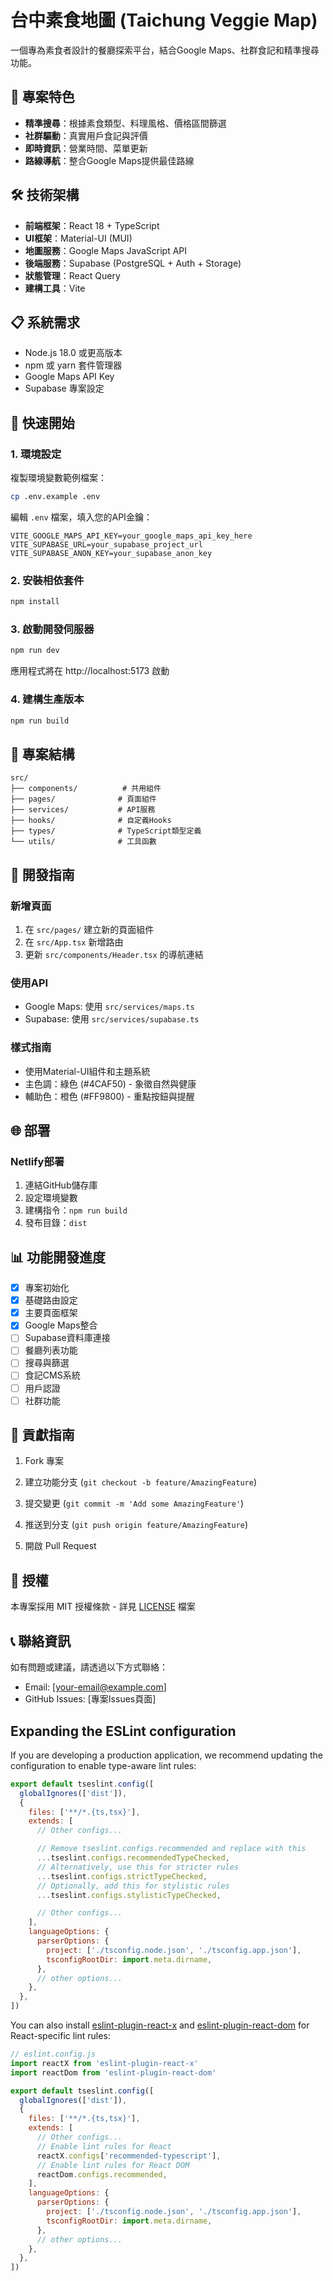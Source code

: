 # 台中素食地圖 (Taichung Veggie Map)

一個專為素食者設計的餐廳探索平台，結合Google Maps、社群食記和精準搜尋功能。

## 🎯 專案特色

- **精準搜尋**：根據素食類型、料理風格、價格區間篩選
- **社群驅動**：真實用戶食記與評價
- **即時資訊**：營業時間、菜單更新
- **路線導航**：整合Google Maps提供最佳路線

## 🛠️ 技術架構

- **前端框架**：React 18 + TypeScript
- **UI框架**：Material-UI (MUI)
- **地圖服務**：Google Maps JavaScript API
- **後端服務**：Supabase (PostgreSQL + Auth + Storage)
- **狀態管理**：React Query
- **建構工具**：Vite

## 📋 系統需求

- Node.js 18.0 或更高版本
- npm 或 yarn 套件管理器
- Google Maps API Key
- Supabase 專案設定

## 🚀 快速開始

### 1. 環境設定

複製環境變數範例檔案：

```bash
cp .env.example .env
```

編輯 `.env` 檔案，填入您的API金鑰：

```env
VITE_GOOGLE_MAPS_API_KEY=your_google_maps_api_key_here
VITE_SUPABASE_URL=your_supabase_project_url
VITE_SUPABASE_ANON_KEY=your_supabase_anon_key
```

### 2. 安裝相依套件

```bash
npm install
```

### 3. 啟動開發伺服器

```bash
npm run dev
```

應用程式將在 http://localhost:5173 啟動

### 4. 建構生產版本

```bash
npm run build
```

## 📁 專案結構

```
src/
├── components/          # 共用組件
├── pages/              # 頁面組件
├── services/           # API服務
├── hooks/              # 自定義Hooks
├── types/              # TypeScript類型定義
└── utils/              # 工具函數
```

## 🔧 開發指南

### 新增頁面

1. 在 `src/pages/` 建立新的頁面組件
2. 在 `src/App.tsx` 新增路由
3. 更新 `src/components/Header.tsx` 的導航連結

### 使用API

- Google Maps: 使用 `src/services/maps.ts`
- Supabase: 使用 `src/services/supabase.ts`

### 樣式指南

- 使用Material-UI組件和主題系統
- 主色調：綠色 (#4CAF50) - 象徵自然與健康
- 輔助色：橙色 (#FF9800) - 重點按鈕與提醒

## 🌐 部署

### Netlify部署

1. 連結GitHub儲存庫
2. 設定環境變數
3. 建構指令：`npm run build`
4. 發布目錄：`dist`

## 📊 功能開發進度

- [x] 專案初始化
- [x] 基礎路由設定
- [x] 主要頁面框架
- [x] Google Maps整合
- [ ] Supabase資料庫連接
- [ ] 餐廳列表功能
- [ ] 搜尋與篩選
- [ ] 食記CMS系統
- [ ] 用戶認證
- [ ] 社群功能

## 🤝 貢獻指南

1. Fork 專案

2. 建立功能分支 (`git checkout -b feature/AmazingFeature`)

3. 提交變更 (`git commit -m 'Add some AmazingFeature'`)

4. 推送到分支 (`git push origin feature/AmazingFeature`)

5. 開啟 Pull Request

## 📄 授權

本專案採用 MIT 授權條款 - 詳見 [LICENSE](LICENSE) 檔案

## 📞 聯絡資訊

如有問題或建議，請透過以下方式聯絡：
- Email: [your-email@example.com]
- GitHub Issues: [專案Issues頁面]

## Expanding the ESLint configuration

If you are developing a production application, we recommend updating the configuration to enable type-aware lint rules:

```js
export default tseslint.config([
  globalIgnores(['dist']),
  {
    files: ['**/*.{ts,tsx}'],
    extends: [
      // Other configs...

      // Remove tseslint.configs.recommended and replace with this
      ...tseslint.configs.recommendedTypeChecked,
      // Alternatively, use this for stricter rules
      ...tseslint.configs.strictTypeChecked,
      // Optionally, add this for stylistic rules
      ...tseslint.configs.stylisticTypeChecked,

      // Other configs...
    ],
    languageOptions: {
      parserOptions: {
        project: ['./tsconfig.node.json', './tsconfig.app.json'],
        tsconfigRootDir: import.meta.dirname,
      },
      // other options...
    },
  },
])
```

You can also install [eslint-plugin-react-x](https://github.com/Rel1cx/eslint-react/tree/main/packages/plugins/eslint-plugin-react-x) and [eslint-plugin-react-dom](https://github.com/Rel1cx/eslint-react/tree/main/packages/plugins/eslint-plugin-react-dom) for React-specific lint rules:

```js
// eslint.config.js
import reactX from 'eslint-plugin-react-x'
import reactDom from 'eslint-plugin-react-dom'

export default tseslint.config([
  globalIgnores(['dist']),
  {
    files: ['**/*.{ts,tsx}'],
    extends: [
      // Other configs...
      // Enable lint rules for React
      reactX.configs['recommended-typescript'],
      // Enable lint rules for React DOM
      reactDom.configs.recommended,
    ],
    languageOptions: {
      parserOptions: {
        project: ['./tsconfig.node.json', './tsconfig.app.json'],
        tsconfigRootDir: import.meta.dirname,
      },
      // other options...
    },
  },
])
```
